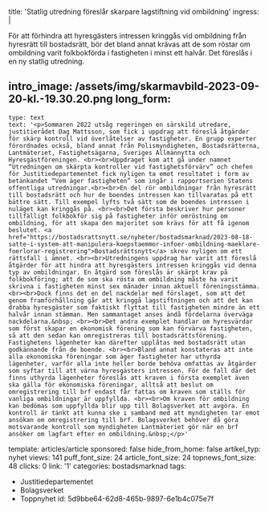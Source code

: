 title: 'Statlig utredning föreslår skarpare lagstiftning vid ombildning'
ingress: |
  <p>För att förhindra att hyresgästers intressen kringgås vid ombildning från hyresrätt till bostadsrätt, bör det bland annat krävas att de som röstar om ombildning varit folkbokförda i fastigheten i minst ett halvår. Det föreslås i en ny statlig utredning.
  </p>
  
intro_image: /assets/img/skarmavbild-2023-09-20-kl.-19.30.20.png
long_form:
  -
    type: text
    text: '<p>Sommaren 2022 utsåg regeringen en särskild utredare, justitierådet Dag Mattsson, som fick i uppdrag att föreslå åtgärder för skärp kontroll vid överlåtelser av fastigheter. En grupp experter förordnades också, bland annat från Polismyndigheten, Bostadsrätterna, Lantmäteriet, Fastighetsägarna, Sveriges Allmännytta och Hyresgästföreningen. <br><br>Uppdraget kom att gå under namnet “Utredningen om skärpta kontroller vid fastighetsförvärv” och chefen för Justitiedepartementet fick nyligen ta emot resultatet i form av betänkandet “Vem äger fastigheten” som ingår i rapportserien Statens offentliga utredningar.<br><br>En del rör ombildningar från hyresrätt till bostadsrätt och hur de boendes intressen kan tillvaratas på ett bättre sätt. Till exempel lyfts två sätt som de boendes intressen i nuläget kan kringgås på. <br><br>Det första beskriver hur personer tillfälligt folkbokför sig på fastigheter inför omröstning om ombildning, för att skapa den majoritet som krävs för att få igenom beslutet. <a href="https://bostadsrattsnytt.se/nyheter/bostadsmarknad/2023-08-18-satte-i-system-att-manipulera-koepstaemmor-infoer-ombildning-maeklare-foerlorar-registrering">Bostadsrättsnytt</a> skrev nyligen om ett rättsfall i ämnet. <br><br>Utredningens uppdrag har varit att föreslå åtgärder för att hindra att hyresgästers intressen kringgås vid denna typ av ombildningar. En åtgärd som föreslås är skärpt krav på folkbokföring; att de som ska rösta om ombildning måste ha varit skrivna i fastigheten minst sex månader innan aktuell föreningsstämma. <br><br>Dock finns det en del nackdelar med förslaget, som att det genom framförhållning går att kringgå lagstiftningen och att det kan drabba hyresgäster som faktiskt flyttat till fastigheten mindre än ett halvår innan stämman. Men sammantaget anses ändå fördelarna överväga nackdelarna.&nbsp; <br><br>Det andra exemplet handlar om hyresvärdar som först skapar en ekonomisk förening som kan förvärva fastigheten, så att den sedan kan omregistreras till bostadsrättsförening. Fastighetens lägenheter kan därefter upplåtas med bostadsrätt utan godkännande från de boende. <br><br>Bland annat konstateras att inte alla ekonomiska föreningar som äger fastigheter har uthyrda lägenheter, varför alla inte heller borde behöva omfattas av åtgärder som syftar till att värna hyresgästers intressen. För de fall där det finns uthyrda lägenheter föreslås att kraven i första exemplet även ska gälla för ekonomiska föreningar, alltså att beslut om omregistrering till brf endast får fattas om kraven som ställs för vanliga ombildningar är uppfyllda. <br><br>Om kraven för ombildning kan bedömas som uppfyllda blir upp till Bolagsverket att avgöra. En kontroll är tänkt att kunna ske i samband med att myndigheten tar emot ansökan om omregistrering till brf. Bolagsverket behöver då göra motsvarande kontroll som myndigheten Lantmäteriet gör när en brf ansöker om lagfart efter en ombildning.&nbsp;</p>'
template: articles/article
sponsored: false
hide_from_home: false
artikel_typ: nyhet
views: 141
puff_font_size: 24
article_font_size: 24
topnews_font_size: 48
clicks: 0
link: '1'
categories: bostadsmarknad
tags:
  - Justitiedepartementet
  - Bolagsverket
  - Toppnyhet
id: 5d9bbe64-62d8-465b-9897-6e1b4c075e7f
